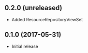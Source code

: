0.2.0 (unreleased)
------------------

- Added ResourceRepositoryViewSet


0.1.0 (2017-05-31)
------------------

- Initial release
